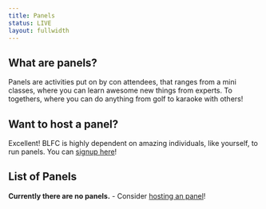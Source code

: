 ```yaml
---
title: Panels
status: LIVE
layout: fullwidth
---
```


<div class="one-full bg-one">
<div class="page-wrapper">

## What are panels?

Panels are activities put on by con attendees, that ranges from a mini classes, where you can learn awesome new things from experts. To togethers, where you can do anything from golf to karaoke with others!

</div>
</div>



<div class="one-full bg-two">
<div class="page-wrapper">

## Want to host a panel?

Excellent! BLFC is highly dependent on amazing individuals, like yourself, to run panels. You can <a href="/host-an-event/">signup here</a>!

</div>
</div>



<div class="one-full bg-three">
<div class="page-wrapper">

## List of Panels

**Currently there are no panels.** - Consider <a href="/host-an-event/">hosting an panel</a>!

</div>
</div>